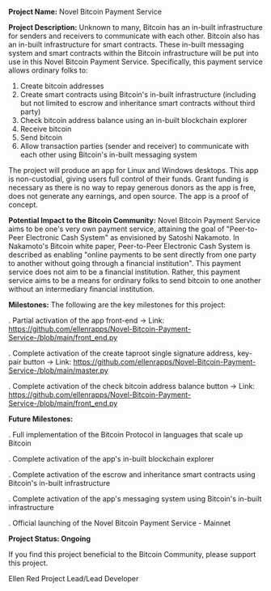 **Project Name:**
Novel Bitcoin Payment Service



**Project Description:**
Unknown to many, Bitcoin has an in-built infrastructure for senders and receivers to communicate with each other. Bitcoin also has an in-built infrastructure for smart contracts. These in-built messaging system and smart contracts within the Bitcoin infrastructure will be put into use in this Novel Bitcoin Payment Service. Specifically, this payment service allows ordinary folks to:
1. Create bitcoin addresses
2. Create smart contracts using Bitcoin's in-built infrastructure (including but not limited to escrow and inheritance smart contracts without third party)
3. Check bitcoin address balance using an in-built blockchain explorer
4. Receive bitcoin
5. Send bitcoin
6. Allow transaction parties (sender and receiver) to communicate with each other using Bitcoin's in-built messaging system

The project will produce an app for Linux and Windows desktops. This app is non-custodial, giving users full control of their funds. Grant funding is necessary as there is no way to repay generous donors as the app is free, does not generate any earnings, and open source. The app is a proof of concept.



**Potential Impact to the Bitcoin Community:**
Novel Bitcoin Payment Service aims to be one's very own payment service, attaining the goal of "Peer-to-Peer Electronic Cash System" as envisioned by Satoshi Nakamoto. In Nakamoto's Bitcoin white paper, Peer-to-Peer Electronic Cash System is described as enabling "online payments to be sent directly from one party to another without going through a financial institution". This payment service does not aim to be a financial institution. Rather, this payment service aims to be a means for ordinary folks to send bitcoin to one another without an intermediary financial institution.



**Milestones:**
The following are the key milestones for this project:

. Partial activation of the app front-end -> Link: https://github.com/ellenrapps/Novel-Bitcoin-Payment-Service-/blob/main/front_end.py

. Complete activation of the create taproot single signature address, key-pair button -> Link: https://github.com/ellenrapps/Novel-Bitcoin-Payment-Service-/blob/main/master.py

. Complete activation of the check bitcoin address balance button -> Link: https://github.com/ellenrapps/Novel-Bitcoin-Payment-Service-/blob/main/front_end.py



**Future Milestones:**

. Full implementation of the Bitcoin Protocol in languages that scale up Bitcoin

. Complete activation of the app's in-built blockchain explorer

. Complete activation of the escrow and inheritance smart contracts using Bitcoin's in-built infrastructure

. Complete activation of the app's messaging system using Bitcoin's in-built infrastructure

. Official launching of the Novel Bitcoin Payment Service - Mainnet

**Project Status: Ongoing**

If you find this project beneficial to the Bitcoin Community, please support this project.

Ellen Red
Project Lead/Lead Developer
